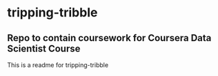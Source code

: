 # tripping-tribble
## Repo to contain coursework for Coursera Data Scientist Course
This is a readme for tripping-tribble
